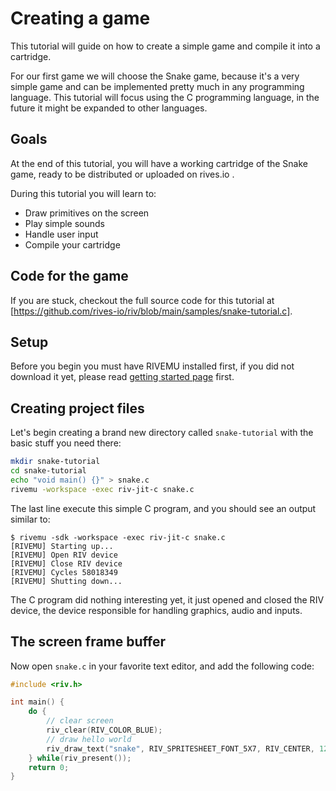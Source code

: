 # Creating a game

This tutorial will guide on how to create a simple game and compile it into a cartridge.

For our first game we will choose the Snake game,
because it's a very simple game and can be implemented pretty much in
any programming language.
This tutorial will focus using the C programming language,
in the future it might be expanded to other languages.

## Goals

At the end of this tutorial, you will have a working cartridge of the Snake game,
ready to be distributed or uploaded on rives.io .

During this tutorial you will learn to:
- Draw primitives on the screen
- Play simple sounds
- Handle user input
- Compile your cartridge

## Code for the game

If you are stuck, checkout the full source code for this tutorial at
[https://github.com/rives-io/riv/blob/main/samples/snake-tutorial.c].

## Setup

Before you begin you must have RIVEMU installed first, if you did not download it yet,
please read [getting started page](/getting-started) first.

## Creating project files

Let's begin creating a brand new directory called `snake-tutorial`
with the basic stuff you need there:

```sh
mkdir snake-tutorial
cd snake-tutorial
echo "void main() {}" > snake.c
rivemu -workspace -exec riv-jit-c snake.c
```

The last line execute this simple C program, and you should see an output similar to:
```
$ rivemu -sdk -workspace -exec riv-jit-c snake.c
[RIVEMU] Starting up...
[RIVEMU] Open RIV device
[RIVEMU] Close RIV device
[RIVEMU] Cycles 58018349
[RIVEMU] Shutting down...
```

The C program did nothing interesting yet,
it just opened and closed the RIV device,
the device responsible for handling graphics, audio and inputs.

## The screen frame buffer

Now open `snake.c` in your favorite text editor,
and add the following code:

```c
#include <riv.h>

int main() {
    do {
        // clear screen
        riv_clear(RIV_COLOR_BLUE);
        // draw hello world
        riv_draw_text("snake", RIV_SPRITESHEET_FONT_5X7, RIV_CENTER, 128, 128, 2, RIV_COLOR_WHITE);
    } while(riv_present());
    return 0;
}
```
